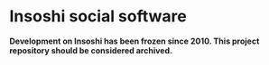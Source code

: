 # Insoshi social software

**Development on Insoshi has been frozen since 2010. This project repository should be considered archived.**
